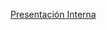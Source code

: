 
[Presentación Interna](https://franciscomeneses.github.io/Presentacion_ciae_segregacion_escuelas_pppp/Presentacion_segregacion.html)


